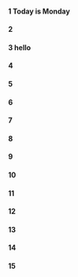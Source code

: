 #### 1 Today is Monday
#### 2
#### 3 hello
#### 4
#### 5
#### 6
#### 7
#### 8
#### 9
#### 10
#### 11
#### 12
#### 13
#### 14
#### 15